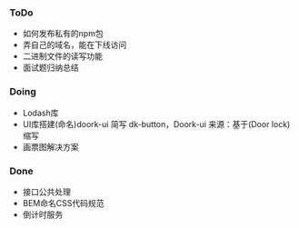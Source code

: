 
### ToDo

- 如何发布私有的npm包
- 弄自己的域名，能在下线访问
- 二进制文件的读写功能
- 面试题归纳总结


### Doing
- Lodash库
- UI库搭建(命名)doork-ui 简写 dk-button，Doork-ui
    来源：基于(Door lock)缩写
- 画票图解决方案
### Done
- 接口公共处理
- BEM命名CSS代码规范
- 倒计时服务